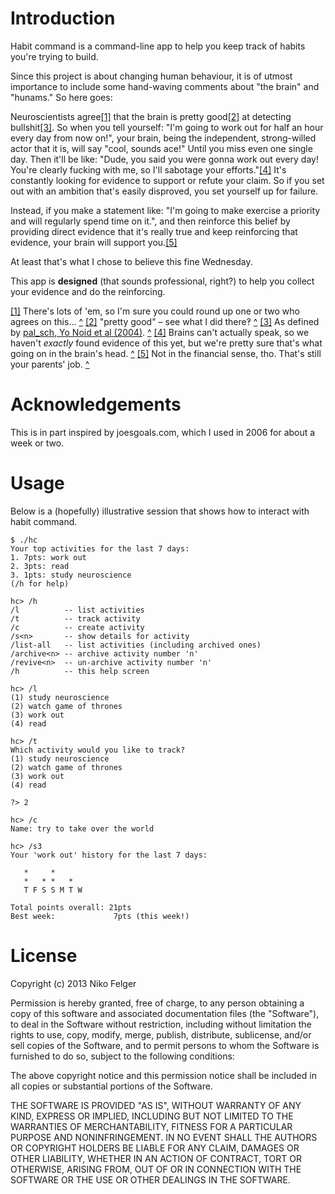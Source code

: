 # Introduction

Habit command is a command-line app to help you keep track of habits you're trying to build.

Since this project is about changing human behaviour, it is of utmost importance to include some hand-waving comments about "the brain" and "hunams." So here goes:

Neuroscientists agree<a id='ref1link' href='#ref1'>[1]</a> that the brain is pretty good<a id='ref2link' href='#ref2'>[2]</a> at detecting bullshit<a id='ref3link' href='#ref3'>[3]</a>. So when you tell yourself: "I'm going to work out for half an hour every day from now on!", your brain, being the independent, strong-willed actor that it is, will say "cool, sounds ace!" Until you miss even one single day. Then it'll be like: "Dude, you said you were gonna work out every day! You're clearly fucking with me, so I'll sabotage your efforts."<a id='ref4link' href='#ref4'>[4]</a> It's constantly looking for evidence to support or refute your claim. So if you set out with an ambition that's easily disproved, you set yourself up for failure.

Instead, if you make a statement like: "I'm going to make exercise a priority and will regularly spend time on it.", and then reinforce this belief by providing direct evidence that it's really true and keep reinforcing that evidence, your brain will support you.<a id='ref5link' href='#ref5'>[5]</a>

At least that's what I chose to believe this fine Wednesday.


This app is **designed** (that sounds professional, right?) to help you collect your evidence and do the reinforcing.


<a id='ref1'></a>[[1]](#ref1link) There's lots of 'em, so I'm sure you could round up one or two who agrees on this… [^](#ref1link)
<a id='ref2'></a>[[2]](#ref2link) "pretty good" – see what I did there‽ [^](#ref2link)
<a id='ref3'></a>[[3]](#ref3link) As defined by [pal_sch, Yo Noid et al (2004)](http://www.urbandictionary.com/define.php?term=bullshit). [^](#ref3link)
<a id='ref4'></a>[[4]](#ref4link) Brains can't actually speak, so we haven't _exactly_ found evidence of this yet, but we're pretty sure that's what going on in the brain's head. [^](#ref4link)
<a id='ref5'></a>[[5]](#ref5link) Not in the financial sense, tho. That's still your parents' job. [^](#ref5link)



# Acknowledgements

This is in part inspired by joesgoals.com, which I used in 2006 for about a week or two.



# Usage

Below is a (hopefully) illustrative session that shows how to interact with habit command.

```
$ ./hc
Your top activities for the last 7 days:
1. 7pts: work out
2. 3pts: read
3. 1pts: study neuroscience
(/h for help)

hc> /h
/l          -- list activities
/t          -- track activity
/c          -- create activity
/s<n>       -- show details for activity
/list-all   -- list activities (including archived ones)
/archive<n> -- archive activity number 'n'
/revive<n>  -- un-archive activity number 'n'
/h          -- this help screen

hc> /l
(1) study neuroscience
(2) watch game of thrones
(3) work out
(4) read

hc> /t
Which activity would you like to track?
(1) study neuroscience
(2) watch game of thrones
(3) work out
(4) read

?> 2

hc> /c
Name: try to take over the world

hc> /s3
Your 'work out' history for the last 7 days:

   *     *
   *   * *   *
   T F S S M T W

Total points overall: 21pts
Best week:             7pts (this week!)
```


# License

Copyright (c) 2013 Niko Felger

Permission is hereby granted, free of charge, to any person obtaining a copy of this software and associated documentation files (the "Software"), to deal in the Software without restriction, including without limitation the rights to use, copy, modify, merge, publish, distribute, sublicense, and/or sell copies of the Software, and to permit persons to whom the Software is furnished to do so, subject to the following conditions:

The above copyright notice and this permission notice shall be included in all copies or substantial portions of the Software.

THE SOFTWARE IS PROVIDED "AS IS", WITHOUT WARRANTY OF ANY KIND, EXPRESS OR IMPLIED, INCLUDING BUT NOT LIMITED TO THE WARRANTIES OF MERCHANTABILITY, FITNESS FOR A PARTICULAR PURPOSE AND NONINFRINGEMENT. IN NO EVENT SHALL THE AUTHORS OR COPYRIGHT HOLDERS BE LIABLE FOR ANY CLAIM, DAMAGES OR OTHER LIABILITY, WHETHER IN AN ACTION OF CONTRACT, TORT OR OTHERWISE, ARISING FROM, OUT OF OR IN CONNECTION WITH THE SOFTWARE OR THE USE OR OTHER DEALINGS IN THE SOFTWARE.